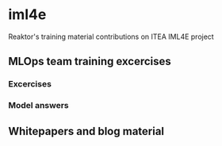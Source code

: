 # iml4e
Reaktor's  training material contributions on ITEA IML4E project

## MLOps team training excercises

### Excercises 

### Model answers 

## Whitepapers and blog material 

